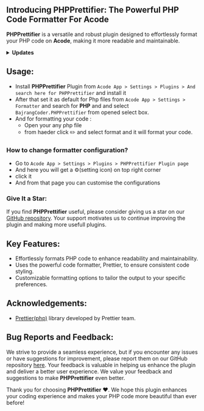 ## Introducing PHPPrettifier: The Powerful PHP Code Formatter For Acode

**PHPPrettifier** is a versatile and robust plugin designed to effortlessly format your PHP code on **Acode**, making it more readable and maintainable.

<details>
    <summary><strong>Updates</strong></summary>
    <br>
    <details>
        <summary>
            <code><strong>v1.0.1</strong></code>
        </summary>
        <ul>
            <li>fixed bugs</li>
        </ul>
    </details>
</details>

## Usage:

- Install **PHPPrettifier** Plugin from `Acode App > Settings > Plugins > And search here for PHPPrettifier` and install it
- After that set it as default for Php files from `Acode App > Settings > Formatter` and search for **PHP** and and select `BajrangCoder.PHPPrettifier` from opened select box.
- And for formatting your code :
  - Open your any php file
  - from haeder click ✏️ and select format and it will format your code.

### How to change formatter configuration?

- Go to `Acode App > Settings > Plugins > PHPPrettifier Plugin page`
- And here you will get a ⚙️(setting icon) on top right corner
- click it
- And from that page you can customise the configurations

### Give It a Star:
If you find **PHPPrettifier** useful, please consider giving us a star on our [GitHub repository](https://github.com/bajrangCoder/PHPPrettifier). Your support motivates us to continue improving the plugin and making more usefull plugins.

## Key Features:
- Effortlessly formats PHP code to enhance readability and maintainability.
- Uses the powerful code formatter, Prettier, to ensure consistent code styling.
- Customizable formatting options to tailor the output to your specific preferences.

## Acknowledgements:

- [Prettier(php)](https://github.com/prettier/plugin-php) library developed by Prettier team.

## Bug Reports and Feedback:

We strive to provide a seamless experience, but if you encounter any issues or have suggestions for improvement, please report them on our GitHub repository [here](https://github.com/bajrangCoder/PHPPrettifier). Your feedback is valuable in helping us enhance the plugin and deliver a better user experience.
We value your feedback and suggestions to make **PHPPrettifier** even better.

Thank you for choosing **PHPPrettifier** ❤️. We hope this plugin enhances your coding experience and makes your PHP code more beautiful than ever before!